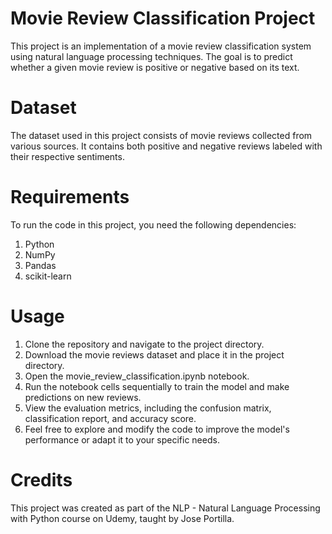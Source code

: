 # Movie Review Classification Project
This project is an implementation of a movie review classification system using natural language processing techniques. The goal is to predict whether a given movie review is positive or negative based on its text.

# Dataset
The dataset used in this project consists of movie reviews collected from various sources. It contains both positive and negative reviews labeled with their respective sentiments.

# Requirements
To run the code in this project, you need the following dependencies:
1. Python
2. NumPy
3. Pandas
4. scikit-learn

# Usage
1. Clone the repository and navigate to the project directory.
2. Download the movie reviews dataset and place it in the project directory.
3. Open the movie_review_classification.ipynb notebook.
4. Run the notebook cells sequentially to train the model and make predictions on new reviews.
5. View the evaluation metrics, including the confusion matrix, classification report, and accuracy score.
6. Feel free to explore and modify the code to improve the model's performance or adapt it to your specific needs.

# Credits
This project was created as part of the NLP - Natural Language Processing with Python course on Udemy, taught by Jose Portilla.
